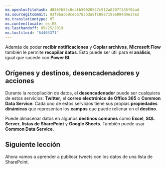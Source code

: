 ```yaml
---
ms.openlocfilehash: d886fb55c8cafb50020547c912a8207f335f04ad
ms.sourcegitcommit: 93f8bac60cebb783b3a8fc8887193e094d4e27e2
ms.translationtype: MT
ms.contentlocale: es-ES
ms.lasthandoff: 05/25/2019
ms.locfileid: "64463371"
---
```

Además de poder **recibir notificaciones** y **Copiar archivos**, **Microsoft Flow** también le permite **recopilar datos**.  Esto puede ser útil para el **análisis**, igual que sucede con **Power BI**.  

## <a name="sources-and-destinations-triggers-and-actions"></a>Orígenes y destinos, desencadenadores y acciones
Durante la recopilación de datos, el **desencadenador** puede ser cualquiera de estos servicios: **Twitter**, el **correo electrónico de Office 365** o **Common Data Service**.  Cada uno de estos servicios tiene sus propias **propiedades dinámicas** que representan los **campos** que puede rellenar en el **destino**.

Puede almacenar datos en algunos **destinos comunes** como **Excel**, **SQL Server**, **listas de SharePoint** y **Google Sheets**.  También puede usar **Common Data Service**.

## <a name="next-lesson"></a>Siguiente lección
Ahora vamos a aprender a publicar tweets con los datos de una lista de SharePoint. 

